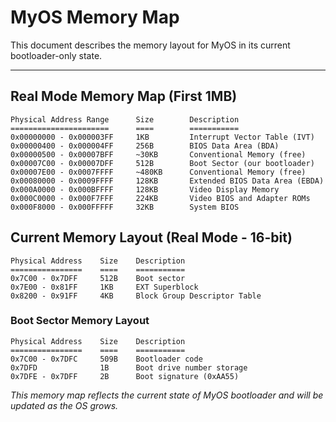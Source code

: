 # MyOS Memory Map

This document describes the memory layout for MyOS in its current bootloader-only state.

---

## Real Mode Memory Map (First 1MB)
```
Physical Address Range      Size        Description
======================      ====        ===========
0x00000000 - 0x000003FF     1KB         Interrupt Vector Table (IVT)
0x00000400 - 0x000004FF     256B        BIOS Data Area (BDA)
0x00000500 - 0x00007BFF     ~30KB       Conventional Memory (free)
0x00007C00 - 0x00007DFF     512B        Boot Sector (our bootloader)
0x00007E00 - 0x0007FFFF     ~480KB      Conventional Memory (free)
0x00080000 - 0x0009FFFF     128KB       Extended BIOS Data Area (EBDA)
0x000A0000 - 0x000BFFFF     128KB       Video Display Memory
0x000C0000 - 0x000F7FFF     224KB       Video BIOS and Adapter ROMs
0x000F8000 - 0x000FFFFF     32KB        System BIOS
```

## Current Memory Layout (Real Mode - 16-bit)

```
Physical Address    Size    Description
================    ====    ===========
0x7C00 - 0x7DFF     512B    Boot sector
0x7E00 - 0x81FF     1KB     EXT Superblock
0x8200 - 0x91FF     4KB     Block Group Descriptor Table
```

### Boot Sector Memory Layout
```
Physical Address    Size    Description
================    ====    ===========
0x7C00 - 0x7DFC     509B    Bootloader code  
0x7DFD              1B      Boot drive number storage
0x7DFE - 0x7DFF     2B      Boot signature (0xAA55)
```

*This memory map reflects the current state of MyOS bootloader and will be updated as the OS grows.*